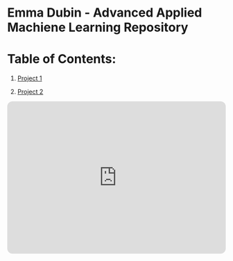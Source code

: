 # Emma Dubin - Advanced Applied Machiene Learning Repository

# Table of Contents:

1. [Project 1](https://edubin.github.io/project1/)

2. [Project 2](https://edubin.github.io/project2/)

<iframe style="border-radius:12px" src="https://open.spotify.com/embed/playlist/7x9VgpWJ0UnUx7tHym7aX7?utm_source=generator" width="100%" height="352" frameBorder="0" allowfullscreen="" allow="autoplay; clipboard-write; encrypted-media; fullscreen; picture-in-picture" loading="lazy"></iframe>
